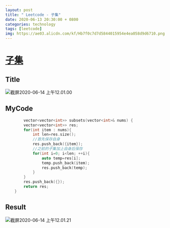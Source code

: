 ```yaml
---
layout: post
title: " Leetcode - 子集"
date: 2020-06-13 20:30:00 + 0800
categories: technology
tags: [leetcode]
img: https://ae03.alicdn.com/kf/Hb7f0c7d7d5844015954e4ea058d9d6710.png
---
```

# [子集](https://leetcode-cn.com/problems/subsets/)

## Title

![截屏2020-06-14 上午12.01.00](https://tva1.sinaimg.cn/large/007S8ZIlly1gfr3uoqc9ej31040p2ac8.jpg)

## MyCode

```c++
		vector<vector<int>> subsets(vector<int>& nums) {
        vector<vector<int>> res;
        for(int item : nums){
            int len=res.size();
            //首先保存自身
            res.push_back({item});
            //之前的子集加上自身后保存
            for(int i=0; i<len; ++i){
                auto temp=res[i];
                temp.push_back(item);
                res.push_back(temp);
            }
        }
        res.push_back({});
        return res;
    }
```

## Result

![截屏2020-06-14 上午12.01.21](https://tva1.sinaimg.cn/large/007S8ZIlly1gfr3v0gbvwj30y809wt9v.jpg)
